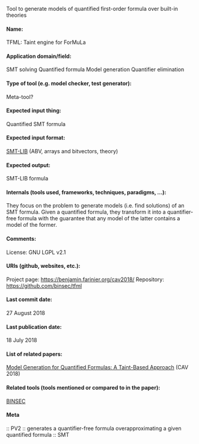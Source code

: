 Tool to generate models of quantified first-order formula over built-in theories

#### Name:
TFML: Taint engine for ForMuLa

#### Application domain/field:
SMT solving
Quantified formula
Model generation
Quantifier elimination

#### Type of tool (e.g. model checker, test generator):
Meta-tool?

#### Expected input thing:
Quantified SMT formula

#### Expected input format:
[SMT-LIB](../Formats/SMT-LIB.md) (ABV, arrays and bitvectors, theory)

#### Expected output:
SMT-LIB formula

#### Internals (tools used, frameworks, techniques, paradigms, ...):
They focus on the problem to generate models (i.e. find solutions) of an SMT formula.
Given a quantified formula, they transform it into a quantifier-free formula with the guarantee that any model of the latter contains a model of the former.

#### Comments:
License: GNU LGPL v2.1

#### URIs (github, websites, etc.):
Project page: https://benjamin.farinier.org/cav2018/
Repository: https://github.com/binsec/tfml

#### Last commit date:
27 August 2018

#### Last publication date:
18 July 2018

#### List of related papers:
[Model Generation for Quantified Formulas: A Taint-Based Approach](https://doi.org/10.1007/978-3-319-96142-2_19) (CAV 2018)

#### Related tools (tools mentioned or compared to in the paper):
[BINSEC](BINSEC.md)

#### Meta
:: PV2 :: generates a quantifier-free formula overapproximating a given quantified formula
:: SMT